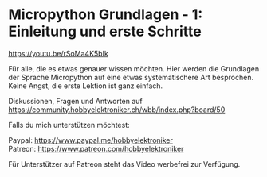 # Micropython Grundlagen - 1: Einleitung und erste Schritte
 
https://youtu.be/rSoMa4K5bIk

Für alle, die es etwas genauer wissen möchten. Hier werden die Grundlagen der Sprache Micropython auf eine etwas systematischere Art besprochen. Keine Angst, die erste Lektion ist ganz einfach.

Diskussionen, Fragen und Antworten auf 
https://community.hobbyelektroniker.ch/wbb/index.php?board/50

Falls du mich unterstützen möchtest:

Paypal: https://www.paypal.me/hobbyelektroniker<br>
Patreon: https://www.patreon.com/hobbyelektroniker

Für Unterstützer auf Patreon steht das Video werbefrei zur Verfügung.



